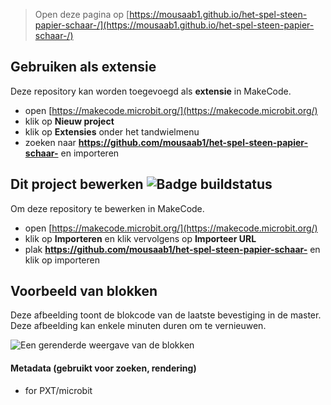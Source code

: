 
> Open deze pagina op [https://mousaab1.github.io/het-spel-steen-papier-schaar-/](https://mousaab1.github.io/het-spel-steen-papier-schaar-/)

## Gebruiken als extensie

Deze repository kan worden toegevoegd als **extensie** in MakeCode.

* open [https://makecode.microbit.org/](https://makecode.microbit.org/)
* klik op **Nieuw project**
* klik op **Extensies** onder het tandwielmenu
* zoeken naar **https://github.com/mousaab1/het-spel-steen-papier-schaar-** en importeren

## Dit project bewerken ![Badge buildstatus](https://github.com/mousaab1/het-spel-steen-papier-schaar-/workflows/MakeCode/badge.svg)

Om deze repository te bewerken in MakeCode.

* open [https://makecode.microbit.org/](https://makecode.microbit.org/)
* klik op **Importeren** en klik vervolgens op **Importeer URL**
* plak **https://github.com/mousaab1/het-spel-steen-papier-schaar-** en klik op importeren

## Voorbeeld van blokken

Deze afbeelding toont de blokcode van de laatste bevestiging in de master.
Deze afbeelding kan enkele minuten duren om te vernieuwen.

![Een gerenderde weergave van de blokken](https://github.com/mousaab1/het-spel-steen-papier-schaar-/raw/master/.github/makecode/blocks.png)

#### Metadata (gebruikt voor zoeken, rendering)

* for PXT/microbit
<script src="https://makecode.com/gh-pages-embed.js"></script><script>makeCodeRender("{{ site.makecode.home_url }}", "{{ site.github.owner_name }}/{{ site.github.repository_name }}");</script>
